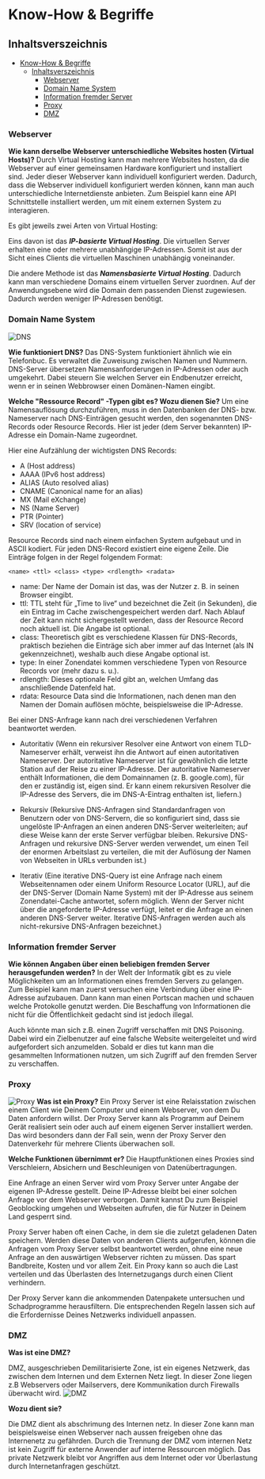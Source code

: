 # Know-How & Begriffe

## Inhaltsverszeichnis
- [Know-How & Begriffe](#know-how--begriffe)
  - [Inhaltsverszeichnis](#inhaltsverszeichnis)
    - [Webserver](#webserver)
    - [Domain Name System](#domain-name-system)
    - [Information fremder Server](#information-fremder-server)
    - [Proxy](#proxy)
    - [DMZ](#dmz)

### Webserver

**Wie kann derselbe Webserver unterschiedliche Websites hosten (Virtual Hosts)?**
Durch Virtual Hosting kann man mehrere Websites hosten, da die Webserver auf einer gemeinsamen Hardware konfiguriert und installiert sind. Jeder dieser Webserver kann individuell konfiguriert werden. Dadurch, dass die Webserver individuell konfiguriert werden können, kann man auch unterschiedliche Internetdienste anbieten. Zum Beispiel kann eine API Schnittstelle installiert werden, um mit einem externen System zu interagieren.

Es gibt jeweils zwei Arten von Virtual Hosting: 

Eins davon ist das ***IP-basierte Virtual Hosting***. Die virtuellen Server erhalten eine oder mehrere unabhängige IP-Adressen. Somit ist aus der Sicht eines Clients die virtuellen Maschinen unabhängig voneinander.

Die andere Methode ist das ***Namensbasierte Virtual Hosting***. Dadurch kann man verschiedene Domains einem virtuellen Server zuordnen. Auf der Anwendungsebene wird die Domain dem passenden Dienst zugewiesen. Dadurch werden weniger IP-Adressen benötigt.


### Domain Name System
![DNS](images/DNS.png)

**Wie funktioniert DNS?**
Das DNS-System funktioniert ähnlich wie ein Telefonbuc. Es verwaltet die Zuweisung zwischen Namen und Nummern. DNS-Server übersetzen Namensanforderungen in IP-Adressen oder auch umgekehrt. Dabei steuern Sie welchen Server ein Endbenutzer erreicht, wenn er in seinen Webbrowser einen Domänen-Namen eingibt.

**Welche "Ressource Record" -Typen gibt es? Wozu dienen Sie?**
Um eine Namensauflösung durchzuführen, muss in den Datenbanken der DNS- bzw. Nameserver nach DNS-Einträgen gesucht werden, den sogenannten DNS-Records oder Resource Records. Hier ist jeder (dem Server bekannten) IP-Adresse ein Domain-Name zugeordnet.

Hier eine Aufzählung der wichtigsten DNS Records:

- A (Host address)
- AAAA (IPv6 host address)
- ALIAS (Auto resolved alias)
- CNAME (Canonical name for an alias)
- MX (Mail eXchange)
- NS (Name Server)
- PTR (Pointer)
- SRV (location of service)

Resource Records sind nach einem einfachen System aufgebaut und in ASCII kodiert. Für jeden DNS-Record existiert eine eigene Zeile. 
Die Einträge folgen in der Regel folgendem Format:

    <name> <ttl> <class> <type> <rdlength> <radata>

- name: Der Name der Domain ist das, was der Nutzer z. B. in seinen Browser eingibt.
- ttl: TTL steht für „Time to live“ und bezeichnet die Zeit (in Sekunden), die ein Eintrag im Cache zwischengespeichert werden darf. Nach Ablauf der Zeit kann nicht sichergestellt werden, dass der Resource Record noch aktuell ist. Die Angabe ist optional.
- class: Theoretisch gibt es verschiedene Klassen für DNS-Records, praktisch beziehen die Einträge sich aber immer auf das Internet (als IN gekennzeichnet), weshalb auch diese Angabe optional ist.
- type: In einer Zonendatei kommen verschiedene Typen von Resource Records vor (mehr dazu s. u.).
- rdlength: Dieses optionale Feld gibt an, welchen Umfang das anschließende Datenfeld hat.
- rdata: Resource Data sind die Informationen, nach denen man den Namen der Domain auflösen möchte, beispielsweise die IP-Adresse.

Bei einer DNS-Anfrage kann nach drei verschiedenen Verfahren beantwortet werden.

- Autoritativ 
(Wenn ein rekursiver Resolver eine Antwort von einem TLD-Nameserver erhält, verweist ihn die Antwort auf einen autoritativen Nameserver. Der autoritative Nameserver ist für gewöhnlich die letzte Station auf der Reise zu einer IP-Adresse. Der autoritative Nameserver enthält Informationen, die dem Domainnamen (z. B. google.com), für den er zuständig ist, eigen sind. Er kann einem rekursiven Resolver die IP-Adresse des Servers, die im DNS-A-Eintrag enthalten ist, liefern.)

- Rekursiv
(Rekursive DNS-Anfragen sind Standardanfragen von Benutzern oder von DNS-Servern, die so konfiguriert sind, dass sie ungelöste IP-Anfragen an einen anderen DNS-Server weiterleiten; auf diese Weise kann der erste Server verfügbar bleiben. Rekursive DNS-Anfragen und rekursive DNS-Server werden verwendet, um einen Teil der enormen Arbeitslast zu verteilen, die mit der Auflösung der Namen von Webseiten in URLs verbunden ist.)

- Iterativ 
(Eine iterative DNS-Query ist eine Anfrage nach einem Webseitennamen oder einem Uniform Resource Locator (URL), auf die der DNS-Server (Domain Name System) mit der IP-Adresse aus seinem Zonendatei-Cache antwortet, sofern möglich. Wenn der Server nicht über die angeforderte IP-Adresse verfügt, leitet er die Anfrage an einen anderen DNS-Server weiter. Iterative DNS-Anfragen werden auch als nicht-rekursive DNS-Anfragen bezeichnet.)

### Information fremder Server

**Wie können Angaben über einen beliebigen fremden Server herausgefunden werden?**
In der Welt der Informatik gibt es zu viele Möglichkeiten um an Informationen eines fremden Servers zu gelangen. Zum Beispiel kann man zuerst versuchen eine Verbindung über eine IP-Adresse aufzubauen. Dann kann man einen Portscan machen und schauen welche Protokolle genutzt werden. Die Beschaffung von Informationen die nicht für die Öffentlichkeit gedacht sind ist jedoch illegal.

Auch könnte man sich z.B. einen Zugriff verschaffen mit DNS Poisoning. Dabei wird ein Zielbenutzer auf eine falsche Website weitergeleitet und wird aufgefordert sich anzumelden. Sobald er dies tut kann man die gesammelten Informationen nutzen, um sich Zugriff auf den fremden Server zu verschaffen.

### Proxy
![Proxy](images/Proxy.png)
**Was ist ein Proxy?**
Ein Proxy Server ist eine Relaisstation zwischen einem Client wie Deinem Computer und einem Webserver, von dem Du Daten anfordern willst. Der Proxy Server kann als Programm auf Deinem Gerät realisiert sein oder auch auf einem eigenen Server installiert werden. Das wird besonders dann der Fall sein, wenn der Proxy Server den Datenverkehr für mehrere Clients überwachen soll.

**Welche Funktionen übernimmt er?**
Die Hauptfunktionen eines Proxies sind Verschleiern, Absichern und Beschleunigen von Datenübertragungen.

Eine Anfrage an einen Server wird vom Proxy Server unter Angabe der eigenen IP-Adresse gestellt. Deine IP-Adresse bleibt bei einer solchen Anfrage vor dem Webserver verborgen. Damit kannst Du zum Beispiel Geoblocking umgehen und Webseiten aufrufen, die für Nutzer in Deinem Land gesperrt sind.

Proxy Server haben oft einen Cache, in dem sie die zuletzt geladenen Daten speichern. Werden diese Daten von anderen Clients aufgerufen, können die Anfragen vom Proxy Server selbst beantwortet werden, ohne eine neue Anfrage an den auswärtigen Webserver richten zu müssen. Das spart Bandbreite, Kosten und vor allem Zeit. Ein Proxy kann so auch die Last verteilen und das Überlasten des Internetzugangs durch einen Client verhindern.

Der Proxy Server kann die ankommenden Datenpakete untersuchen und Schadprogramme herausfiltern. Die entsprechenden Regeln lassen sich auf die Erfordernisse Deines Netzwerks individuell anpassen.

### DMZ
**Was ist eine DMZ?**

DMZ, ausgeschrieben Demilitarisierte Zone, ist ein eigenes Netzwerk, das zwischen dem Internen und dem Externen Netz liegt. In dieser Zone liegen z.B Webservers oder Mailservers, dere Kommunikation durch Firewalls überwacht wird.
![DMZ](images/DMZ.png)

**Wozu dient sie?**

Die DMZ dient als abschrimung des Internen netz. In dieser Zone kann man beispielsweise einen Webserver nach aussen freigeben ohne das Internenetz zu gefährden.
Durch die Trennung der DMZ vom internen Netz ist kein Zugriff für externe Anwender auf interne Ressourcen möglich. Das private Netzwerk bleibt vor Angriffen aus dem Internet oder vor Überlastung durch Internetanfragen geschützt.

